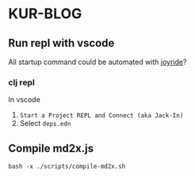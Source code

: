 # KUR-BLOG

## Run repl with vscode
All startup command could be automated with [joyride](https://github.com/BetterThanTomorrow/joyride)?

### clj repl 
In vscode
1. `Start a Project REPL and Connect (aka Jack-In)`
2. Select `deps.edn`

## Compile md2x.js
`bash -x ./scripts/compile-md2x.sh`